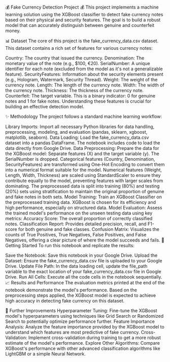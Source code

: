💰 Fake Currency Detection Project 💰
This project implements a machine learning solution using the XGBoost classifier to detect fake currency notes based on their physical and security features. The goal is to build a robust model that can accurately distinguish between genuine and counterfeit money.

📊 Dataset
The core of this project is the fake_currency_data.csv dataset. This dataset contains a rich set of features for various currency notes:

Country: The country that issued the currency.
Denomination: The monetary value of the note (e.g., $100, €20).
SerialNumber: A unique identifier for each note (excluded from the model as it's not a generalizable feature).
SecurityFeatures: Information about the security elements present (e.g., Hologram, Watermark, Security Thread).
Weight: The weight of the currency note.
Length: The length of the currency note.
Width: The width of the currency note.
Thickness: The thickness of the currency note.
Counterfeit: The target variable. This is a binary indicator: 0 for genuine notes and 1 for fake notes.
Understanding these features is crucial for building an effective detection model.

✨ Methodology
The project follows a standard machine learning workflow:

Library Imports: Import all necessary Python libraries for data handling, preprocessing, modeling, and evaluation (pandas, sklearn, xgboost, matplotlib, seaborn).
Data Loading: Load the fake_currency_data.csv dataset into a pandas DataFrame. The notebook includes code to load the data directly from Google Drive.
Data Preprocessing: Prepare the data for the XGBoost model:
Separate features (X) and the target variable (y). The SerialNumber is dropped.
Categorical features (Country, Denomination, SecurityFeatures) are transformed using One-Hot Encoding to convert them into a numerical format suitable for the model.
Numerical features (Weight, Length, Width, Thickness) are scaled using StandardScaler to ensure they contribute equally to the model, preventing features with larger scales from dominating.
The preprocessed data is split into training (80%) and testing (20%) sets using stratification to maintain the original proportion of genuine and fake notes in both sets.
Model Training: Train an XGBoost Classifier on the preprocessed training data. XGBoost is chosen for its efficiency and high performance, especially on structured data.
Model Evaluation: Assess the trained model's performance on the unseen testing data using key metrics:
Accuracy Score: The overall proportion of correctly classified notes.
Classification Report: Provides detailed precision, recall, and F1-score for both genuine and fake classes.
Confusion Matrix: Visualizes the counts of True Positives, True Negatives, False Positives, and False Negatives, offering a clear picture of where the model succeeds and fails.
🚀 Getting Started
To run this notebook and replicate the results:

Save the Notebook: Save this notebook in your Google Drive.
Upload the Dataset: Ensure the fake_currency_data.csv file is uploaded to your Google Drive.
Update File Path: In the data loading cell, update the file_path variable to the exact location of your fake_currency_data.csv file in Google Drive.
Run All Cells: Execute all the code cells in the notebook sequentially.
📈 Results and Performance
The evaluation metrics printed at the end of the notebook demonstrate the model's performance. Based on the preprocessing steps applied, the XGBoost model is expected to achieve high accuracy in detecting fake currency on this dataset.

🤔 Further Improvements
Hyperparameter Tuning: Fine-tune the XGBoost model's hyperparameters using techniques like Grid Search or Randomized Search to potentially optimize performance further.
Feature Importance Analysis: Analyze the feature importance provided by the XGBoost model to understand which features are most predictive of fake currency.
Cross-Validation: Implement cross-validation during training to get a more robust estimate of the model's performance.
Explore Other Algorithms: Compare XGBoost's performance with other advanced classification algorithms like LightGBM or a simple Neural Network.
